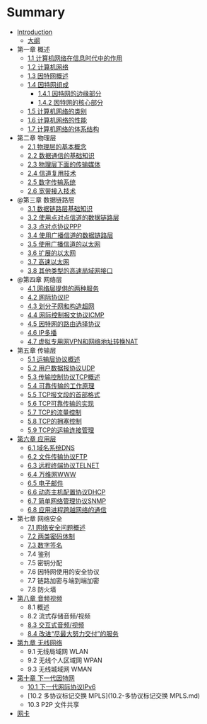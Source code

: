 # Summary

* [Introduction](README.md)
  * [大纲](SUMMARY.md)
* 第一章 概述
  * [1.1 计算机网络在信息时代中的作用](1.1-计算机网络在信息时代中的作用.md)
  * [1.2 计算机网络](1.2-计算机网络.md)
  * [1.3 因特网概述](1.3-因特网概述.md)
  * [1.4 因特网组成](1.4-因特网组成.md)
    * [1.4.1 因特网的边缘部分](1.4.1-因特网的边缘部分.md)
    * [1.4.2 因特网的核心部分](1.4.2-因特网的核心部分.md)
  * [1.5 计算机网络的类别](1.5-计算机网络的类别.md)
  * [1.6 计算机网络的性能](1.6-计算机网络的性能.md)
  * [1.7 计算机网络的体系结构](1.7-计算机网络的体系结构.md)
* 第二章 物理层
  * [2.1 物理层的基本概念](2.1-物理层的基本概念.md)
  * [2.2 数据通信的基础知识](2.2-数据通信的基础知识.md)
  * [2.3 物理层下面的传输媒体](2.3-物理层下面的传输媒体.md)
  * [2.4 信道复用技术](2.4-信道复用技术.md)
  * [2.5 数字传输系统](2.5-数字传输系统.md)
  * [2.6 宽带接入技术](2.6-宽带接入技术.md)
* @第三章 数据链路层
  * [3.1 数据链路层基础知识](3.1-数据链路层基础知识.md)
  * [3.2 使用点对点信道的数据链路层](3.2-使用点对点信道的数据链路层.md)
  * [3.3 点对点协议PPP](3.3-点对点协议PPP.md)
  * [3.4 使用广播信道的数据链路层](3.4-使用广播信道的数据链路层.md)
  * [3.5 使用广播信道的以太网](3.5-使用广播信道的以太网.md)
  * [3.6 扩展的以太网](3.6-扩展的以太网.md)
  * [3.7 高速以太网](3.7-高速以太网.md)
  * [3.8 其他类型的高速局域网接口](3.8-其他类型的高速局域网接口.md)
* @第四章 网络层
  * [4.1 网络层提供的两种服务](4.1-网络层提供的两种服务.md)
  * [4.2 网际协议IP](42-wang-ji-xie-yi-ip.md)
  * [4.3 划分子网和构造超网](4.3-划分子网和构造超网.md)
  * [4.4 网际控制报文协议ICMP](4.4-网际控制报文协议ICMP.md)
  * [4.5 因特网的路由选择协议](4.5-因特网的路由选择协议.md)
  * [4.6 IP多播](4.6-IP多播o.md)
  * [4.7 虚拟专用网VPN和网络地址转换NAT](4.7-虚拟专用网VPN和网络地址转换NAT.md)
* 第五章 传输层
  * [5.1 运输层协议概述](5.1-运输层协议概述.md)
  * [5.2 用户数据报协议UDP](5.2-用户数据报协议UDP.md)
  * [5.3 传输控制协议TCP概述](5.3-传输控制协议TCP概述.md)
  * [5.4 可靠传输的工作原理](5.4-可靠传输的工作原理.md)
  * [5.5 TCP报文段的首部格式](5.5-TCP报文段的首部格式.md)
  * [5.6 TCP可靠传输的实现](5.6-TCP可靠传输的实现.md)
  * [5.7 TCP的流量控制](5.7-TCP的流量控制.md)
  * [5.8 TCP的拥塞控制](5.8-TCP的拥塞控制.md)
  * [5.9 TCP的运输连接管理](5.9-TCP的运输连接管理.md)
* [第六章 应用层](6-应用层.md)
  * [6.1 域名系统DNS](6.1-域名系统DNS.md)
  * [6.2 文件传输协议FTP](6.2-文件传输协议FTP.md)
  * [6.3 远程终端协议TELNET](6.3-远程终端协议TELNET.md)
  * [6.4 万维网WWW](6.4-万维网WWWw.md)
  * [6.5 电子邮件](6.5-电子邮件.md)
  * [6.6 动态主机配置协议DHCP](6.6-动态主机配置协议DHCP.md)
  * [6.7 简单网络管理协议SNMP](6.7-简单网络管理协议SNMP.md)
  * [6.8 应用进程跨越网络的通信](6.8-应用进程跨越网络的通信.md)
* 第七章 网络安全
  * [7.1 网络安全问题概述](7.1-网络安全问题概述.md)
  * [7.2 两类密码体制](7.2-两类密码体制.md)
  * [7.3 数字签名](7.3-数字签名.md)
  * 7.4 鉴别
  * 7.5 密钥分配
  * 7.6 因特网使用的安全协议
  * 7.7  链路加密与端到端加密
  * 7.8  防火墙
* [第八章 音频视频](8-音频视频.md)
  * 8.1  概述
  * 8.2  流式存储音频/视频
  * [8.3 交互式音频/视频](8.3-交互式音频视频.md)
  * [8.4 改进“尽最大努力交付”的服务](8.4-改进尽最大努力交付的服务.md)
* [第九章 无线网络](9-无线网络.md)
  * 9.1  无线局域网 WLAN
  * 9.2  无线个人区域网 WPAN
  * 9.3 无线城域网 WMAN
* [第十章 下一代因特网](10-下一代因特网.md)
  * [10.1 下一代网际协议IPv6](10.1-下一代网际协议IPv6.md)
  * [10.2 多协议标记交换 MPLS](10.2-多协议标记交换 MPLS.md)
  * 10.3  P2P 文件共享
* [网卡](wang-qia.md)

